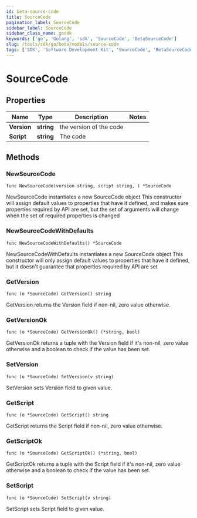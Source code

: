 ```yaml
---
id: beta-source-code
title: SourceCode
pagination_label: SourceCode
sidebar_label: SourceCode
sidebar_class_name: gosdk
keywords: ['go', 'Golang', 'sdk', 'SourceCode', 'BetaSourceCode']
slug: /tools/sdk/go/beta/models/source-code
tags: ['SDK', 'Software Development Kit', 'SourceCode', 'BetaSourceCode']
---
```


# SourceCode

## Properties

| Name        | Type       | Description             | Notes |
| ----------- | ---------- | ----------------------- | ----- |
| **Version** | **string** | the version of the code |
| **Script**  | **string** | The code                |

## Methods

### NewSourceCode

`func NewSourceCode(version string, script string, ) *SourceCode`

NewSourceCode instantiates a new SourceCode object This constructor will assign default values to properties that have it defined, and makes sure properties required by API are set, but the set of arguments will change when the set of required properties is changed

### NewSourceCodeWithDefaults

`func NewSourceCodeWithDefaults() *SourceCode`

NewSourceCodeWithDefaults instantiates a new SourceCode object This constructor will only assign default values to properties that have it defined, but it doesn't guarantee that properties required by API are set

### GetVersion

`func (o *SourceCode) GetVersion() string`

GetVersion returns the Version field if non-nil, zero value otherwise.

### GetVersionOk

`func (o *SourceCode) GetVersionOk() (*string, bool)`

GetVersionOk returns a tuple with the Version field if it's non-nil, zero value otherwise and a boolean to check if the value has been set.

### SetVersion

`func (o *SourceCode) SetVersion(v string)`

SetVersion sets Version field to given value.

### GetScript

`func (o *SourceCode) GetScript() string`

GetScript returns the Script field if non-nil, zero value otherwise.

### GetScriptOk

`func (o *SourceCode) GetScriptOk() (*string, bool)`

GetScriptOk returns a tuple with the Script field if it's non-nil, zero value otherwise and a boolean to check if the value has been set.

### SetScript

`func (o *SourceCode) SetScript(v string)`

SetScript sets Script field to given value.
